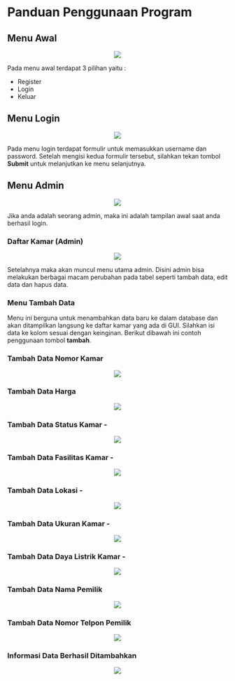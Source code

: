 # Panduan Penggunaan Program
## Menu Awal
<p align="center">
  <img src ="https://github.com/user-attachments/assets/0d0a67c6-0e32-41b6-8d8c-c86ff7b0f148">
</p>
Pada menu awal terdapat 3 pilihan yaitu :

- Register
- Login
- Keluar

## Menu Login
<p align="center">
  <img src ="https://github.com/user-attachments/assets/4597d056-d801-431e-9903-3885afb50a2c">
</p>

Pada menu login terdapat formulir untuk memasukkan username dan password. Setelah mengisi kedua formulir tersebut, silahkan tekan tombol **Submit** untuk melanjutkan ke menu selanjutnya.

## Menu Admin
<p align="center">
  <img src ="https://github.com/user-attachments/assets/7881cdc3-4fcf-4cd1-893b-29f6bf5e1417">
</p>

Jika anda adalah seorang admin, maka ini adalah tampilan awal saat anda berhasil login.

### Daftar Kamar (Admin)
<p align="center">
  <img src ="https://github.com/user-attachments/assets/58923527-0fce-406f-938a-d51fe7a46690">
</p>

Setelahnya maka akan muncul menu utama admin. Disini admin bisa melakukan berbagai macam perubahan pada tabel seperti tambah data, edit data dan hapus data.

### Menu Tambah Data
Menu ini berguna untuk menambahkan data baru ke dalam database dan akan ditampilkan langsung ke daftar kamar yang ada di GUI. Silahkan isi data ke kolom sesuai dengan keinginan. Berikut dibawah ini contoh penggunaan tombol **tambah**.

### Tambah Data Nomor Kamar
<p align="center">
  <img src ="https://github.com/user-attachments/assets/31f8e38d-e271-48b2-bf07-376f295a359f">
</p>

### Tambah Data Harga
<p align="center">
  <img src ="https://github.com/user-attachments/assets/9cb6b76b-f131-433a-bee4-e4e615684a36">
</p>

### Tambah Data Status Kamar -
<p align="center">
  <img src ="https://github.com/user-attachments/assets/5072992c-eebe-4b39-8986-3e9570199045">
</p>

### Tambah Data Fasilitas Kamar -
<p align="center">
  <img src ="https://github.com/user-attachments/assets/17608aa0-4748-4d3c-b7db-0e166dcaff95">
</p>

### Tambah Data Lokasi -
<p align="center">
  <img src ="https://github.com/user-attachments/assets/c02e90c6-505f-4cb8-801f-f8bbb0267fbf">
</p>

### Tambah Data Ukuran Kamar -
<p align="center">
  <img src ="https://github.com/user-attachments/assets/d910b745-a020-4646-93bf-166a27f8d641">
</p>

### Tambah Data Daya Listrik Kamar -
<p align="center">
  <img src ="https://github.com/user-attachments/assets/217cde00-4bb6-4a33-9e7d-34c9849ede1f">
</p>

### Tambah Data Nama Pemilik
<p align="center">
  <img src ="https://github.com/user-attachments/assets/398b212c-0244-4f5a-98ee-5aacf1f43ada">
</p>

### Tambah Data Nomor Telpon Pemilik
<p align="center">
  <img src ="https://github.com/user-attachments/assets/d891a8b0-1fc6-49a5-908f-2f4d64341e38">
</p>

### Informasi Data Berhasil Ditambahkan
<p align="center">
  <img src ="https://github.com/user-attachments/assets/3bfd8864-f9f0-48ac-9168-84f28c20ceea">
</p>



